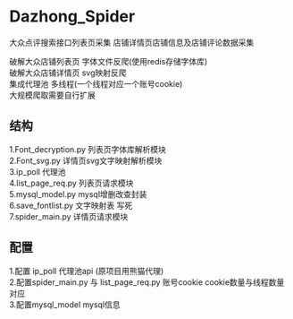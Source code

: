 # Dazhong_Spider
大众点评搜索接口列表页采集 店铺详情页店铺信息及店铺评论数据采集

  破解大众店铺列表页 字体文件反爬(使用redis存储字体库)  
  破解大众店铺详情页 svg映射反爬  
  集成代理池 多线程(一个线程对应一个账号cookie)  
  大规模爬取需要自行扩展

## 结构  
  1.Font_decryption.py 列表页字体库解析模块  
  2.Font_svg.py 详情页svg文字映射解析模块  
  3.ip_poll 代理池  
  4.list_page_req.py 列表页请求模块  
  5.mysql_model.py mysql增删改查封装  
  6.save_fontlist.py 文字映射表 写死  
  7.spider_main.py 详情页请求模块  
  
  
## 配置  
 1.配置 ip_poll 代理池api (原项目用熊猫代理)  
 2.配置spider_main.py 与 list_page_req.py 账号cookie cookie数量与线程数量对应  
 3.配置mysql_model mysql信息  


